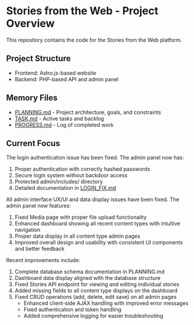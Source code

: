 # Stories from the Web - Project Overview

This repository contains the code for the Stories from the Web platform.

## Project Structure
- Frontend: Astro.js-based website
- Backend: PHP-based API and admin panel

## Memory Files
- [PLANNING.md](PLANNING.md) - Project architecture, goals, and constraints
- [TASK.md](TASK.md) - Active tasks and backlog
- [PROGRESS.md](PROGRESS.md) - Log of completed work

## Current Focus
The login authentication issue has been fixed. The admin panel now has:
1. Proper authentication with correctly hashed passwords
2. Secure login system without backdoor access
3. Protected admin/includes/ directory
4. Detailed documentation in [LOGIN_FIX.md](stories-backend/LOGIN_FIX.md)

All admin interface UX/UI and data display issues have been fixed. The admin panel now features:
1. Fixed Media page with proper file upload functionality
2. Enhanced dashboard showing all recent content types with intuitive navigation
3. Proper data display in all content type admin pages
4. Improved overall design and usability with consistent UI components and better feedback

Recent improvements include:
1. Complete database schema documentation in PLANNING.md
2. Dashboard data display aligned with the database structure
3. Fixed Stories API endpoint for viewing and editing individual stories
4. Added missing fields to all content type displays on the dashboard
5. Fixed CRUD operations (add, delete, edit save) on all admin pages
   - Enhanced client-side AJAX handling with improved error messages
   - Fixed authentication and token handling
   - Added comprehensive logging for easier troubleshooting
